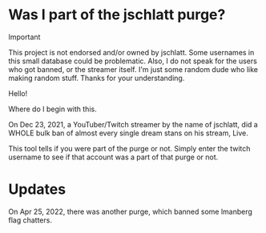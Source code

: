 # Was I part of the jschlatt purge?

> [!IMPORTANT]
> This project is not endorsed and/or owned by jschlatt. Some usernames in this small database could be problematic. Also, I do not speak for the users who got banned, or the streamer itself. I'm just some random dude who like making random stuff.
> Thanks for your understanding.

Hello! 

Where do I begin with this.

On Dec 23, 2021, a YouTuber/Twitch streamer by the name of jschlatt, did a WHOLE bulk ban of almost every single dream stans on his stream, Live. 

This tool tells if you were part of the purge or not. Simply enter the twitch username to see if that account was a part of that purge or not. 

# Updates

On Apr 25, 2022, there was another purge, which banned some lmanberg flag chatters.
